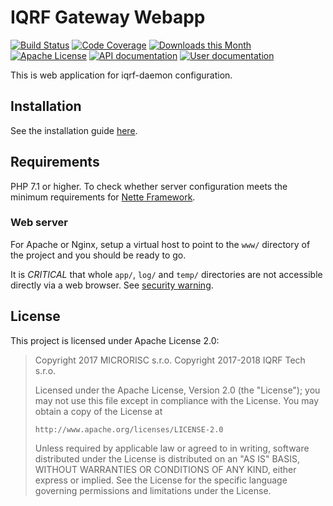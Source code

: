 # IQRF Gateway Webapp

[![Build Status](https://travis-ci.org/iqrfsdk/iqrf-gateway-webapp.svg?branch=master)](https://travis-ci.org/iqrfsdk/iqrf-gateway-webapp)
[![Code Coverage](https://codecov.io/gh/iqrfsdk/iqrf-gateway-webapp/branch/master/graph/badge.svg)](https://codecov.io/gh/iqrfsdk/iqrf-gateway-webapp)
[![Downloads this Month](https://img.shields.io/packagist/dm/iqrfsdk/iqrf-gateway-webapp.svg)](https://packagist.org/packages/iqrfsdk/iqrf-gateway-webapp)
[![Apache License](https://img.shields.io/badge/license-APACHE2-blue.svg)](LICENSE)
[![API documentation](https://img.shields.io/badge/docs-api-brightgreen.svg)](https://apidocs.iqrfsdk.org/iqrf-gateway-webapp/)
[![User documentation](https://img.shields.io/badge/docs-user-blue.svg)](https://docs.iqrfsdk.org/iqrf-gateway-webapp/)

This is web application for iqrf-daemon configuration.

## Installation

See the installation guide [here](INSTALL.md).

## Requirements

PHP 7.1 or higher. To check whether server configuration meets the minimum requirements for [Nette Framework](https://doc.nette.org/2.4/requirements).

### Web server

For Apache or Nginx, setup a virtual host to point to the `www/` directory of the project and you should be ready to go.

It is *CRITICAL* that whole `app/`, `log/` and `temp/` directories are not accessible directly via a web browser. See [security warning](https://nette.org/security-warning).

## License

This project is licensed under Apache License 2.0:

 > Copyright 2017 MICRORISC s.r.o.
 > Copyright 2017-2018 IQRF Tech s.r.o.
 >
 > Licensed under the Apache License, Version 2.0 (the "License");
 > you may not use this file except in compliance with the License.
 > You may obtain a copy of the License at
 >
 >     http://www.apache.org/licenses/LICENSE-2.0
 >
 > Unless required by applicable law or agreed to in writing, software
 > distributed under the License is distributed on an "AS IS" BASIS,
 > WITHOUT WARRANTIES OR CONDITIONS OF ANY KIND, either express or implied.
 > See the License for the specific language governing permissions and
 > limitations under the License.
